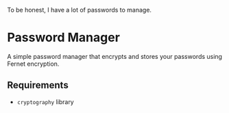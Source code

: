 To be honest, I have a lot of passwords to manage.

# Password Manager

A simple password manager that encrypts and stores your passwords using Fernet encryption.

## Requirements
- `cryptography` library
